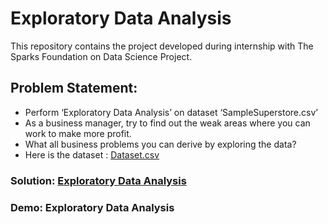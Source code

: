 # Exploratory Data Analysis
This repository contains the project developed during internship with The Sparks Foundation on Data Science Project.

<h2>Problem Statement: </h2>
<ul>
  <li> Perform ‘Exploratory Data Analysis’ on dataset ‘SampleSuperstore.csv’ </li>
  <li> As a business manager, try to find out the weak areas where you can work to make more profit. </li>
  <li> What all business problems you can derive by exploring the data? </li>
  <li> Here is the dataset : <a href="https://bit.ly/3i4rbWl"> Dataset.csv </a> </li>
</ul>

<h3> Solution: <a href="https://github.com/rut00/Exploratory-Data-Analysis"> Exploratory Data Analysis </a> </h3>
<h3> Demo: Exploratory Data Analysis </h3>

